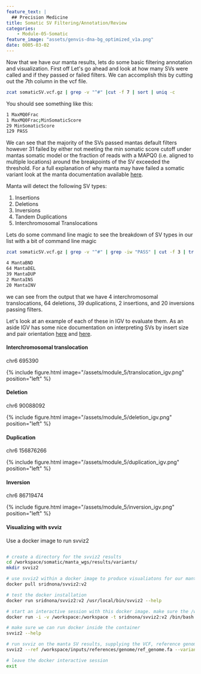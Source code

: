 ```yaml
---
feature_text: |
  ## Precision Medicine
title: Somatic SV Filtering/Annotation/Review
categories:
    - Module-05-Somatic
feature_image: "assets/genvis-dna-bg_optimized_v1a.png"
date: 0005-03-02
---
```


Now that we have our manta results, lets do some basic filtering annotation and visualization. First off Let's go ahead and look at how many SVs were called and if they passed or failed filters. We can accomplish this by cutting out the 7th column in the vcf file.

```bash
zcat somaticSV.vcf.gz | grep -v "^#" |cut -f 7 | sort | uniq -c
```

You should see something like this:

```bash
1 MaxMQ0Frac
1 MaxMQ0Frac;MinSomaticScore
29 MinSomaticScore
129 PASS
```

We can see that the majority of the SVs passed mantas default filters however 31 failed by either not meeting the min somatic score cutoff under mantas somatic model or the fraction of reads with a MAPQ0 (i.e. aligned to multiple locations) around the breakpoints of the SV exceeded the threshold. For a full explanation of why manta may have failed a somatic variant look at the manta documentation available [here](https://github.com/Illumina/manta/blob/master/docs/userGuide/README.md#vcf-filter-fields).


Manta will detect the following SV types:

1. Insertions
2. Deletions
3. Inversions
4. Tandem Duplications
5. Interchromosomal Translocations

Lets do some command line magic to see the breakdown of SV types in our list with a bit of command line magic

```bash
zcat somaticSV.vcf.gz | grep -v "^#" | grep -iw "PASS" | cut -f 3 | tr ":" "\t" | cut -f 1 | sort | uniq -c
```

```bash
4 MantaBND
64 MantaDEL
39 MantaDUP
2 MantaINS
20 MantaINV
```

we can see from the output that we have 4 interchromosomal translocations, 64 deletions, 39 duplications, 2 insertions, and 20 inversions passing filters.

Let's look at an example of each of these in IGV to evaluate them. As an aside IGV has some nice documentation on interpreting SVs by insert size and pair orientation [here](https://software.broadinstitute.org/software/igv/interpreting_insert_size) and [here](https://software.broadinstitute.org/software/igv/interpreting_pair_orientations).

#### Interchromosomal translocation

chr6    695390

{% include figure.html image="/assets/module_5/translocation_igv.png" position="left" %}

#### Deletion

chr6    90088092

{% include figure.html image="/assets/module_5/deletion_igv.png" position="left" %}

#### Duplication

chr6    156876266

{% include figure.html image="/assets/module_5/duplication_igv.png" position="left" %}

#### Inversion

chr6    86719474

{% include figure.html image="/assets/module_5/inversion_igv.png" position="left" %}

#### Visualizing with svviz

Use a docker image to run svviz2
```bash

# create a directory for the svviz2 results
cd /workspace/somatic/manta_wgs/results/variants/
mkdir svviz2 

# use svviz2 within a docker image to produce visualiatons for our manta SV results
docker pull sridnona/svviz2:v2

# test the docker installation
docker run sridnona/svviz2:v2 /usr/local/bin/svviz2 --help

# start an interactive session with this docker image. make sure the /workspace volume is accessible inside the docker containers and mounted at the same path
docker run -i -v /workspace:/workspace -t sridnona/svviz2:v2 /bin/bash

# make sure we can run docker inside the container
svviz2 --help

# run svviz on the manta SV results, supplying the VCF, reference genome, normal WGS BAM, and tumor WGS BAM
svviz2 --ref /workspace/inputs/references/genome/ref_genome.fa --variants /workspace/somatic/manta_wgs/results/variants/somaticSV.vcf.gz /workspace/align/WGS_Norm_merged_sorted_mrkdup_bqsr.bam /workspace/align/WGS_Tumor_merged_sorted_mrkdup_bqsr.bam --outdir /workspace/somatic/manta_wgs/results/variants/svviz2

# leave the docker interactive session
exit
```

